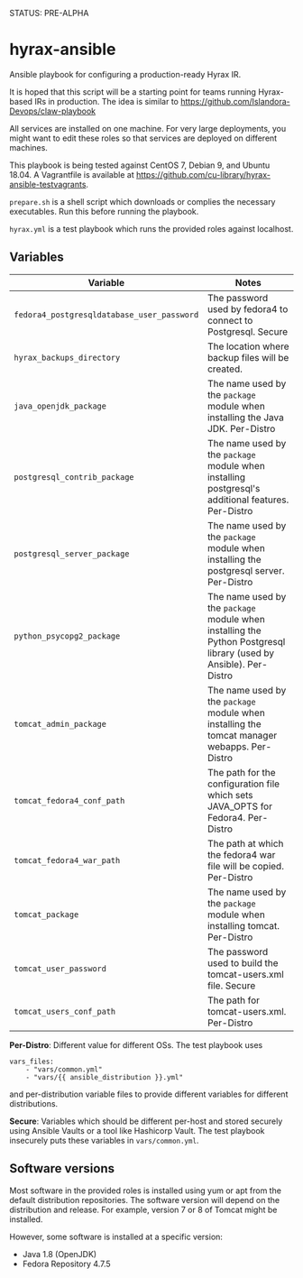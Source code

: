 STATUS: PRE-ALPHA

# hyrax-ansible
Ansible playbook for configuring a production-ready Hyrax IR.

It is hoped that this script will be a starting point for teams running Hyrax-based IRs in production.
The idea is similar to https://github.com/Islandora-Devops/claw-playbook

All services are installed on one machine. For very large deployments, you might want to edit these roles so that services are deployed on different machines.

This playbook is being tested against CentOS 7, Debian 9, and Ubuntu 18.04. A Vagrantfile is available at https://github.com/cu-library/hyrax-ansible-testvagrants.

`prepare.sh` is a shell script which downloads or complies the necessary executables. Run this before running the playbook.

`hyrax.yml` is a test playbook which runs the provided roles against localhost.

## Variables

|Variable|Notes|
|---|---|
|`fedora4_postgresqldatabase_user_password` | The password used by fedora4 to connect to Postgresql. Secure |
|`hyrax_backups_directory` | The location where backup files will be created. |
|`java_openjdk_package` | The name used by the `package` module when installing the Java JDK. Per-Distro |
|`postgresql_contrib_package` | The name used by the `package` module when installing postgresql's additional features. Per-Distro |
|`postgresql_server_package` | The name used by the `package` module when installing the postgresql server. Per-Distro |
|`python_psycopg2_package` | The name used by the `package` module when installing the Python Postgresql library (used by Ansible). Per-Distro |
|`tomcat_admin_package` | The name used by the `package` module when installing the tomcat manager webapps. Per-Distro |
|`tomcat_fedora4_conf_path` | The path for the configuration file which sets JAVA_OPTS for Fedora4. Per-Distro |
|`tomcat_fedora4_war_path` | The path at which the fedora4 war file will be copied. Per-Distro |
|`tomcat_package` | The name used by the `package` module when installing tomcat. Per-Distro |
|`tomcat_user_password` | The password used to build the tomcat-users.xml file. Secure |
|`tomcat_users_conf_path` | The path for tomcat-users.xml. Per-Distro |

**Per-Distro**: Different value for different OSs. The test playbook uses

```
vars_files:
    - "vars/common.yml"
    - "vars/{{ ansible_distribution }}.yml"
```

and per-distribution variable files to provide different variables for different distributions.

**Secure**: Variables which should be different per-host and stored securely using Ansible Vaults or a tool like Hashicorp Vault. The test playbook insecurely puts these variables in `vars/common.yml`.

## Software versions

Most software in the provided roles is installed using yum or apt from the default distribution repositories.
The software version will depend on the distribution and release. For example, version 7 or 8 of Tomcat might be installed.

However, some software is installed at a specific version:

* Java 1.8 (OpenJDK)
* Fedora Repository 4.7.5
